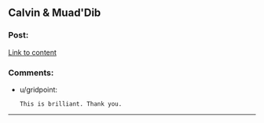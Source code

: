 ## Calvin & Muad'Dib

### Post:

[Link to content](http://calvinanddune.tumblr.com/)

### Comments:

- u/gridpoint:
  ```
  This is brilliant. Thank you.
  ```

---

